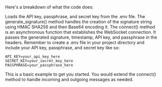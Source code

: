 Here's a breakdown of what the code does:

Loads the API key, passphrase, and secret key from the .env file.
The generate_signature() method handles the creation of the signature string using HMAC SHA256 and then Base64 encoding it.
The connect() method is an asynchronous function that establishes the WebSocket connection. It passes the generated signature, timestamp, API key, and passphrase in the headers.
Remember to create a .env file in your project directory and include your API key, passphrase, and secret key like so:

```
API_KEY=your_api_key_here
SECRET_KEY=your_secret_key_here
PASSPHRASE=your_passphrase_here
```

This is a basic example to get you started. You would extend the connect() method to handle incoming and outgoing messages as needed.
